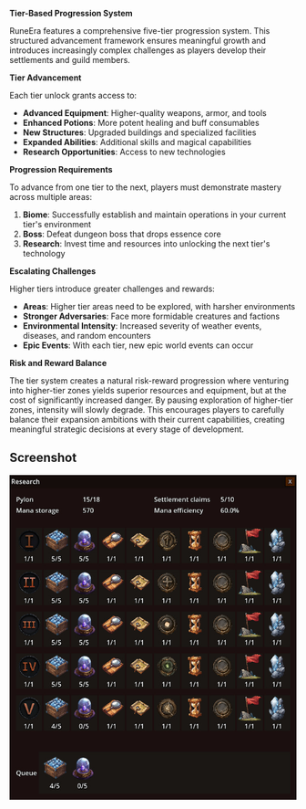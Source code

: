 **Tier-Based Progression System**

RuneEra features a comprehensive five-tier progression system.
This structured advancement framework ensures meaningful growth and introduces increasingly complex challenges as players develop their settlements and guild members.

**Tier Advancement**

Each tier unlock grants access to:
- **Advanced Equipment**: Higher-quality weapons, armor, and tools
- **Enhanced Potions**: More potent healing and buff consumables
- **New Structures**: Upgraded buildings and specialized facilities
- **Expanded Abilities**: Additional skills and magical capabilities
- **Research Opportunities**: Access to new technologies

**Progression Requirements**

To advance from one tier to the next, players must demonstrate mastery across multiple areas:

1. **Biome**: Successfully establish and maintain operations in your current tier's environment
2. **Boss**: Defeat dungeon boss that drops essence core
3. **Research**: Invest time and resources into unlocking the next tier's technology

**Escalating Challenges**

Higher tiers introduce greater challenges and rewards:

- **Areas**: Higher tier areas need to be explored, with harsher environments
- **Stronger Adversaries**: Face more formidable creatures and factions
- **Environmental Intensity**: Increased severity of weather events, diseases, and random encounters
- **Epic Events**: With each tier, new epic world events can occur

**Risk and Reward Balance**

The tier system creates a natural risk-reward progression where venturing into higher-tier zones yields superior resources and equipment, but at the cost of significantly increased danger. 
By pausing exploration of higher-tier zones, intensity will slowly degrade.
This encourages players to carefully balance their expansion ambitions with their current capabilities, creating meaningful strategic decisions at every stage of development. 


## Screenshot

![Research](/resources/menus/research.jpg)